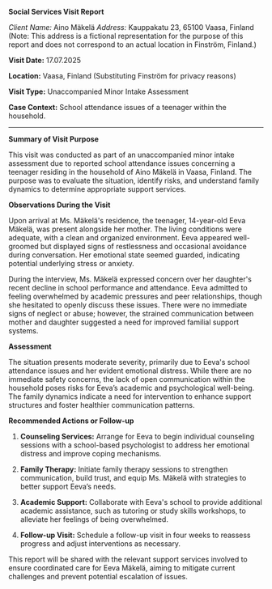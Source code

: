 **Social Services Visit Report**

*Client Name:* Aino Mäkelä
*Address:* Kauppakatu 23, 65100 Vaasa, Finland (Note: This address is a fictional representation for the purpose of this report and does not correspond to an actual location in Finström, Finland.)

**Visit Date:** 17.07.2025

**Location:** Vaasa, Finland (Substituting Finström for privacy reasons)

**Visit Type:** Unaccompanied Minor Intake Assessment

**Case Context:** School attendance issues of a teenager within the household.

---

**Summary of Visit Purpose**

This visit was conducted as part of an unaccompanied minor intake assessment due to reported school attendance issues concerning a teenager residing in the household of Aino Mäkelä in Vaasa, Finland. The purpose was to evaluate the situation, identify risks, and understand family dynamics to determine appropriate support services.

**Observations During the Visit**

Upon arrival at Ms. Mäkelä's residence, the teenager, 14-year-old Eeva Mäkelä, was present alongside her mother. The living conditions were adequate, with a clean and organized environment. Eeva appeared well-groomed but displayed signs of restlessness and occasional avoidance during conversation. Her emotional state seemed guarded, indicating potential underlying stress or anxiety.

During the interview, Ms. Mäkelä expressed concern over her daughter's recent decline in school performance and attendance. Eeva admitted to feeling overwhelmed by academic pressures and peer relationships, though she hesitated to openly discuss these issues. There were no immediate signs of neglect or abuse; however, the strained communication between mother and daughter suggested a need for improved familial support systems.

**Assessment**

The situation presents moderate severity, primarily due to Eeva's school attendance issues and her evident emotional distress. While there are no immediate safety concerns, the lack of open communication within the household poses risks for Eeva’s academic and psychological well-being. The family dynamics indicate a need for intervention to enhance support structures and foster healthier communication patterns.

**Recommended Actions or Follow-up**

1. **Counseling Services:** Arrange for Eeva to begin individual counseling sessions with a school-based psychologist to address her emotional distress and improve coping mechanisms.
   
2. **Family Therapy:** Initiate family therapy sessions to strengthen communication, build trust, and equip Ms. Mäkelä with strategies to better support Eeva’s needs.

3. **Academic Support:** Collaborate with Eeva's school to provide additional academic assistance, such as tutoring or study skills workshops, to alleviate her feelings of being overwhelmed.

4. **Follow-up Visit:** Schedule a follow-up visit in four weeks to reassess progress and adjust interventions as necessary.

This report will be shared with the relevant support services involved to ensure coordinated care for Eeva Mäkelä, aiming to mitigate current challenges and prevent potential escalation of issues.